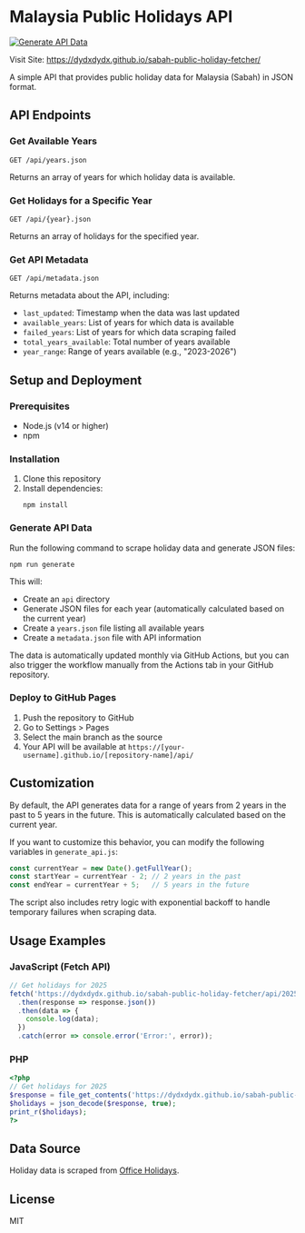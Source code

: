 # Malaysia Public Holidays API

[![Generate API Data](https://github.com/DyDxdYdX/sabah-public-holiday-fetcher/actions/workflows/generate.yml/badge.svg)](https://github.com/DyDxdYdX/sabah-public-holiday-fetcher/actions/workflows/generate.yml)

Visit Site: https://dydxdydx.github.io/sabah-public-holiday-fetcher/

A simple API that provides public holiday data for Malaysia (Sabah) in JSON format.

## API Endpoints

### Get Available Years
```
GET /api/years.json
```
Returns an array of years for which holiday data is available.

### Get Holidays for a Specific Year
```
GET /api/{year}.json
```
Returns an array of holidays for the specified year.

### Get API Metadata
```
GET /api/metadata.json
```
Returns metadata about the API, including:
- `last_updated`: Timestamp when the data was last updated
- `available_years`: List of years for which data is available
- `failed_years`: List of years for which data scraping failed
- `total_years_available`: Total number of years available
- `year_range`: Range of years available (e.g., "2023-2026")

## Setup and Deployment

### Prerequisites
- Node.js (v14 or higher)
- npm

### Installation
1. Clone this repository
2. Install dependencies:
   ```
   npm install
   ```

### Generate API Data
Run the following command to scrape holiday data and generate JSON files:
```
npm run generate
```
This will:
- Create an `api` directory
- Generate JSON files for each year (automatically calculated based on the current year)
- Create a `years.json` file listing all available years
- Create a `metadata.json` file with API information

The data is automatically updated monthly via GitHub Actions, but you can also trigger the workflow manually from the Actions tab in your GitHub repository.

### Deploy to GitHub Pages
1. Push the repository to GitHub
2. Go to Settings > Pages
3. Select the main branch as the source
4. Your API will be available at `https://[your-username].github.io/[repository-name]/api/`

## Customization

By default, the API generates data for a range of years from 2 years in the past to 5 years in the future. This is automatically calculated based on the current year.

If you want to customize this behavior, you can modify the following variables in `generate_api.js`:

```javascript
const currentYear = new Date().getFullYear();
const startYear = currentYear - 2; // 2 years in the past
const endYear = currentYear + 5;   // 5 years in the future
```

The script also includes retry logic with exponential backoff to handle temporary failures when scraping data.

## Usage Examples

### JavaScript (Fetch API)
```javascript
// Get holidays for 2025
fetch('https://dydxdydx.github.io/sabah-public-holiday-fetcher/api/2025.json')
  .then(response => response.json())
  .then(data => {
    console.log(data);
  })
  .catch(error => console.error('Error:', error));
```

### PHP
```php
<?php
// Get holidays for 2025
$response = file_get_contents('https://dydxdydx.github.io/sabah-public-holiday-fetcher/api/2025.json');
$holidays = json_decode($response, true);
print_r($holidays);
?>
```

## Data Source
Holiday data is scraped from [Office Holidays](https://www.officeholidays.com/countries/malaysia/sabah).

## License
MIT
